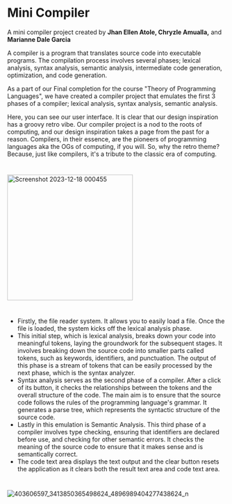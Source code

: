 # Mini Compiler

A mini compiler project created by **Jhan Ellen Atole, Chryzle Amualla,** and **Marianne Dale Garcia**

A compiler is a program that translates source code into executable programs. The compilation process involves several phases;  lexical analysis, syntax analysis, semantic analysis, intermediate code generation, optimization, and code generation.

As a part of our Final completion for the course "Theory of Programming Languages", we have created a compiler project that emulates the first 3 phases of a compiler; lexical analysis, syntax analysis, semantic analysis.

Here, you can see our user interface. It is clear that our design inspiration has a groovy retro vibe. Our compiler project is a nod to the roots of computing, and our design inspiration takes a page from the past for a reason. Compilers, in their essence, are the pioneers of programming languages aka the OGs of computing, if you will. So, why the retro theme? Because, just like compilers, it's a tribute to the classic era of computing.

#

<img width="289" alt="Screenshot 2023-12-18 000455" src="https://github.com/chryzanths/Mini-Compiler/assets/104879763/a92929a6-729e-4544-8b55-44f76e5c5707">

#

- Firstly, the file reader system. It allows you to easily load a file. Once the file is loaded, the system kicks off the lexical analysis phase.
- This initial step, which is lexical analysis, breaks down your code into meaningful tokens, laying the groundwork for the subsequent stages. It involves breaking down the source code into smaller parts called tokens, such as keywords, identifiers, and punctuation. The output of this phase is a stream of tokens that can be easily processed by the next phase, which is the syntax analyzer.
-  Syntax analysis serves as the second phase of a compiler. After a click of its button, it checks the relationships between the tokens and the overall structure of the code. The main aim is to ensure that the source code follows the rules of the programming language's grammar. It generates a parse tree, which represents the syntactic structure of the source code.
-  Lastly in this emulation is Semantic Analysis. This third phase of a compiler involves type checking, ensuring that identifiers are declared before use, and checking for other semantic errors. It checks the meaning of the source code to ensure that it makes sense and is semantically correct.
-  The code text area displays the text output and the clear button resets the application as it clears both the result text area and code text area. 

#

![403606597_3413850365498624_4896989404277438624_n](https://github.com/chryzanths/Mini-Compiler/assets/104879763/aa66cba6-e679-42f9-828d-1c50f83fac57)
